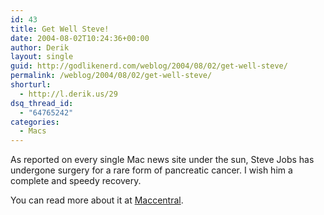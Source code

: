 ```yaml
---
id: 43
title: Get Well Steve!
date: 2004-08-02T10:24:36+00:00
author: Derik
layout: single
guid: http://godlikenerd.com/weblog/2004/08/02/get-well-steve/
permalink: /weblog/2004/08/02/get-well-steve/
shorturl:
  - http://l.derik.us/29
dsq_thread_id:
  - "64765242"
categories:
  - Macs
---
```

As reported on every single Mac news site under the sun, Steve Jobs has undergone surgery for a rare form of pancreatic cancer. I wish him a complete and speedy recovery.

You can read more about it at [Maccentral](http://maccentral.macworld.com/news/2004/08/01/jobs/?lsrc=mcrss-0804).
